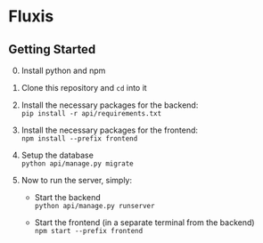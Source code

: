 # Fluxis

## Getting Started
0. Install python and npm 
1. Clone this repository and `cd` into it

2. Install the necessary packages for the backend:\
`pip install -r api/requirements.txt`

3. Install the necessary packages for the frontend:\
`npm install --prefix frontend`

4. Setup the database\
`python api/manage.py migrate`

5. Now to run the server, simply:
    - Start the backend\
`python api/manage.py runserver`

    - Start the frontend (in a separate terminal from the backend)\
`npm start --prefix frontend`